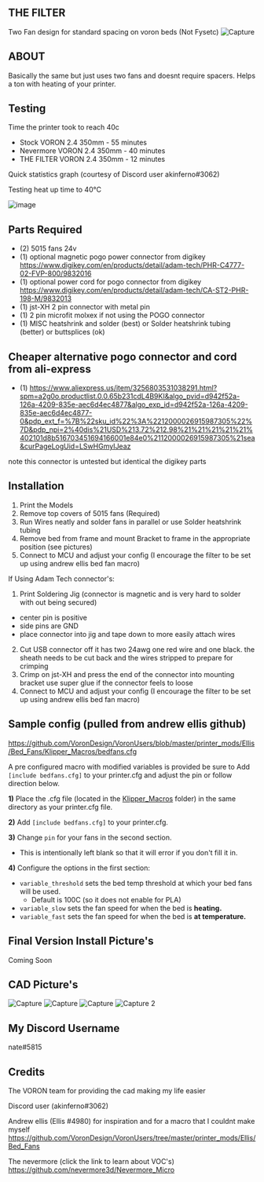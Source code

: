 <h2>THE FILTER</h2>

Two Fan design for standard spacing on voron beds (Not Fysetc)
![Capture](https://user-images.githubusercontent.com/40711977/206071335-f1223fbc-f680-44b8-91a9-98b2479612f7.PNG)

<h2>ABOUT</h2>
Basically the same but just uses two fans and doesnt require spacers. Helps a ton with heating of your printer.


<h2>Testing</h2>

Time the printer took to reach 40c
* Stock VORON 2.4 350mm - 55 minutes
* Nevermore VORON 2.4 350mm - 40 minutes
* THE FILTER VORON 2.4 350mm - 12 minutes

Quick statistics graph (courtesy of Discord user akinferno#3062)

Testing heat up time to 40°C

![image](https://user-images.githubusercontent.com/40711977/205898660-43da5bac-684c-4fba-b842-941ae9fd0de9.png)



<h2>Parts Required</h2>

* (2) 5015 fans 24v
* (1) optional magnetic pogo power connector from digikey https://www.digikey.com/en/products/detail/adam-tech/PHR-C4777-02-FVP-800/9832016
* (1) optional power cord for pogo connector from digikey https://www.digikey.com/en/products/detail/adam-tech/CA-ST2-PHR-198-M/9832013 
* (1) jst-XH 2 pin connector with metal pin
* (1) 2 pin microfit molxex if not using the POGO connector
* (1) MISC heatshrink and solder (best) or Solder heatshrink tubing (better) or buttsplices (ok)

<h2>Cheaper alternative pogo connector and cord from ali-express</h2>

* (1) https://www.aliexpress.us/item/3256803531038291.html?spm=a2g0o.productlist.0.0.65b231cdL4B9KI&algo_pvid=d942f52a-126a-4209-835e-aec6d4ec4877&algo_exp_id=d942f52a-126a-4209-835e-aec6d4ec4877-0&pdp_ext_f=%7B%22sku_id%22%3A%2212000026915987305%22%7D&pdp_npi=2%40dis%21USD%213.72%212.98%21%21%21%21%21%402101d8b516703451694166001e84e0%2112000026915987305%21sea&curPageLogUid=LSwHGmyIJeaz

note this connector is untested but identical the digikey parts  



<h2>Installation</h2>

1) Print the Models
2) Remove top covers of 5015 fans (Required)
3) Run Wires neatly and solder fans in parallel or use Solder heatshrink tubing
4) Remove bed from frame and mount Bracket to frame in the appropriate position (see pictures)
5) Connect to MCU and adjust your config (I encourage the filter to be set up using andrew ellis bed fan macro)

If Using Adam Tech connector's:
1) Print Soldering Jig (connector is magnetic and is very hard to solder with out being secured)
* center pin is positive 
* side pins are GND
* place connector into jig and tape down to more easily attach wires
2) Cut USB connector off it has two 24awg one red wire and one black. the sheath needs to be cut back and the wires stripped to prepare for crimping
3) Crimp on jst-XH and press the end of the connector into mounting bracket use super glue if the connector feels to loose
4) Connect to MCU and adjust your config (I encourage the filter to be set up using andrew ellis bed fan macro)





<h2>Sample config (pulled from andrew ellis github)</h2>

https://github.com/VoronDesign/VoronUsers/blob/master/printer_mods/Ellis/Bed_Fans/Klipper_Macros/bedfans.cfg

A pre configured macro with modified variables is provided be sure to Add `[include bedfans.cfg]` to your printer.cfg and adjust the pin or follow direction below.

**1)** Place the .cfg file (located in the [Klipper_Macros](./Klipper_Macros) folder) in the same directory as your printer.cfg file. 

**2)** Add `[include bedfans.cfg]` to your printer.cfg.

**3)** Change `pin` for your fans in the second section. 
- This is intentionally left blank so that it will error if you don't fill it in.

**4)** Configure the options in the first section:

- `variable_threshold` sets the bed temp threshold at which your bed fans will be used. 
    - Default is 100C (so it does not enable for PLA)
- `variable_slow` sets the fan speed for when the bed is **heating.** 
- `variable_fast` sets the fan speed for when the bed is **at temperature.**

<h2> Final Version Install Picture's </h2>

Coming Soon

<h2> CAD Picture's</h2>

![Capture](https://user-images.githubusercontent.com/40711977/206071240-cf6bc2a2-0eaa-45a9-9f45-24e4b7bbde2f.PNG)
![Capture](https://user-images.githubusercontent.com/40711977/206071363-46ecd10d-1885-48b7-8d1a-6527672f7e51.PNG)
![Capture](https://user-images.githubusercontent.com/40711977/206072469-2b4b24e0-46da-4d50-a653-33b967045e98.PNG)
![Capture 2](https://user-images.githubusercontent.com/40711977/206072474-19cf3e0c-233a-4c2a-9291-e493c7e20ab0.PNG)

<h2> My Discord Username</h2>

nate#5815

<h2>Credits</h2>

The VORON team for providing the cad making my life easier

Discord user (akinferno#3062)

Andrew ellis (Ellis #4980) for inspiration and for a macro that I couldnt make myself https://github.com/VoronDesign/VoronUsers/tree/master/printer_mods/Ellis/Bed_Fans

The nevermore (click the link to learn about VOC's) https://github.com/nevermore3d/Nevermore_Micro

